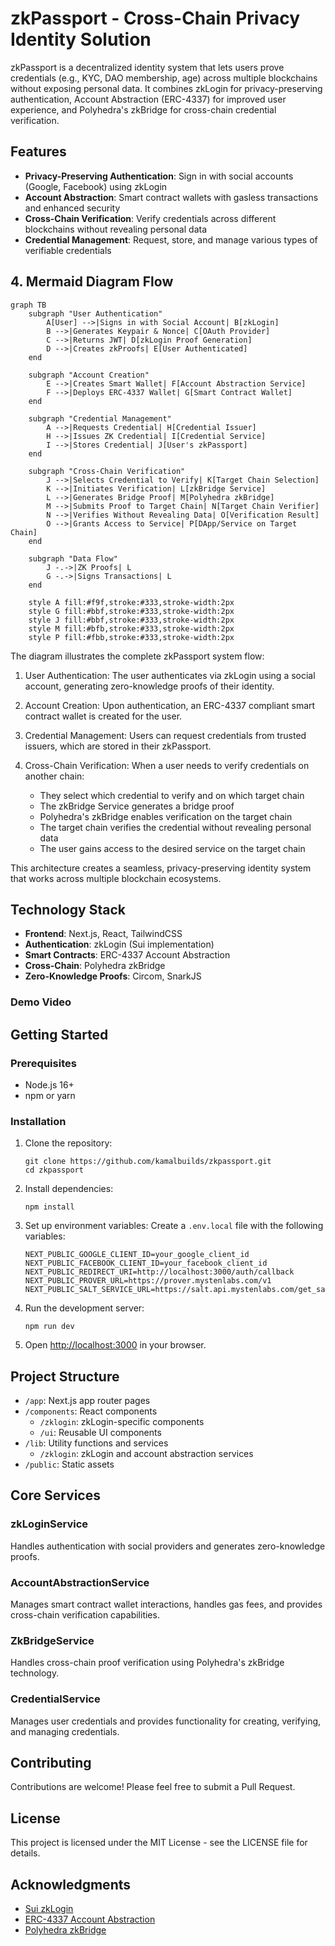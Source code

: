 # zkPassport - Cross-Chain Privacy Identity Solution

zkPassport is a decentralized identity system that lets users prove credentials (e.g., KYC, DAO membership, age) across multiple blockchains without exposing personal data. It combines zkLogin for privacy-preserving authentication, Account Abstraction (ERC-4337) for improved user experience, and Polyhedra's zkBridge for cross-chain credential verification.

## Features

- **Privacy-Preserving Authentication**: Sign in with social accounts (Google, Facebook) using zkLogin
- **Account Abstraction**: Smart contract wallets with gasless transactions and enhanced security
- **Cross-Chain Verification**: Verify credentials across different blockchains without revealing personal data
- **Credential Management**: Request, store, and manage various types of verifiable credentials

## 4. Mermaid Diagram Flow

```mermaid
graph TB
    subgraph "User Authentication"
        A[User] -->|Signs in with Social Account| B[zkLogin]
        B -->|Generates Keypair & Nonce| C[OAuth Provider]
        C -->|Returns JWT| D[zkLogin Proof Generation]
        D -->|Creates zkProofs| E[User Authenticated]
    end
    
    subgraph "Account Creation"
        E -->|Creates Smart Wallet| F[Account Abstraction Service]
        F -->|Deploys ERC-4337 Wallet| G[Smart Contract Wallet]
    end
    
    subgraph "Credential Management"
        A -->|Requests Credential| H[Credential Issuer]
        H -->|Issues ZK Credential| I[Credential Service]
        I -->|Stores Credential| J[User's zkPassport]
    end
    
    subgraph "Cross-Chain Verification"
        J -->|Selects Credential to Verify| K[Target Chain Selection]
        K -->|Initiates Verification| L[zkBridge Service]
        L -->|Generates Bridge Proof| M[Polyhedra zkBridge]
        M -->|Submits Proof to Target Chain| N[Target Chain Verifier]
        N -->|Verifies Without Revealing Data| O[Verification Result]
        O -->|Grants Access to Service| P[DApp/Service on Target Chain]
    end
    
    subgraph "Data Flow"
        J -.->|ZK Proofs| L
        G -.->|Signs Transactions| L
    end
    
    style A fill:#f9f,stroke:#333,stroke-width:2px
    style G fill:#bbf,stroke:#333,stroke-width:2px
    style J fill:#bbf,stroke:#333,stroke-width:2px
    style M fill:#bfb,stroke:#333,stroke-width:2px
    style P fill:#fbb,stroke:#333,stroke-width:2px
```

The diagram illustrates the complete zkPassport system flow:

1. User Authentication: The user authenticates via zkLogin using a social account, generating zero-knowledge proofs of their identity.

2. Account Creation: Upon authentication, an ERC-4337 compliant smart contract wallet is created for the user.

3. Credential Management: Users can request credentials from trusted issuers, which are stored in their zkPassport.

4. Cross-Chain Verification: When a user needs to verify credentials on another chain:
   - They select which credential to verify and on which target chain
   - The zkBridge Service generates a bridge proof
   - Polyhedra's zkBridge enables verification on the target chain
   - The target chain verifies the credential without revealing personal data
   - The user gains access to the desired service on the target chain

This architecture creates a seamless, privacy-preserving identity system that works across multiple blockchain ecosystems.

## Technology Stack

- **Frontend**: Next.js, React, TailwindCSS
- **Authentication**: zkLogin (Sui implementation)
- **Smart Contracts**: ERC-4337 Account Abstraction
- **Cross-Chain**: Polyhedra zkBridge
- **Zero-Knowledge Proofs**: Circom, SnarkJS

### Demo Video

## Getting Started

### Prerequisites

- Node.js 16+
- npm or yarn

### Installation

1. Clone the repository:
   ```
   git clone https://github.com/kamalbuilds/zkpassport.git
   cd zkpassport
   ```

2. Install dependencies:
   ```
   npm install
   ```

3. Set up environment variables:
   Create a `.env.local` file with the following variables:
   ```
   NEXT_PUBLIC_GOOGLE_CLIENT_ID=your_google_client_id
   NEXT_PUBLIC_FACEBOOK_CLIENT_ID=your_facebook_client_id
   NEXT_PUBLIC_REDIRECT_URI=http://localhost:3000/auth/callback
   NEXT_PUBLIC_PROVER_URL=https://prover.mystenlabs.com/v1
   NEXT_PUBLIC_SALT_SERVICE_URL=https://salt.api.mystenlabs.com/get_salt
   ```

4. Run the development server:
   ```
   npm run dev
   ```

5. Open [http://localhost:3000](http://localhost:3000) in your browser.

## Project Structure

- `/app`: Next.js app router pages
- `/components`: React components
  - `/zklogin`: zkLogin-specific components
  - `/ui`: Reusable UI components
- `/lib`: Utility functions and services
  - `/zklogin`: zkLogin and account abstraction services
- `/public`: Static assets

## Core Services

### zkLoginService

Handles authentication with social providers and generates zero-knowledge proofs.

### AccountAbstractionService

Manages smart contract wallet interactions, handles gas fees, and provides cross-chain verification capabilities.

### ZkBridgeService

Handles cross-chain proof verification using Polyhedra's zkBridge technology.

### CredentialService

Manages user credentials and provides functionality for creating, verifying, and managing credentials.

## Contributing

Contributions are welcome! Please feel free to submit a Pull Request.

## License

This project is licensed under the MIT License - see the LICENSE file for details.

## Acknowledgments

- [Sui zkLogin](https://docs.sui.io/concepts/cryptography/zklogin)
- [ERC-4337 Account Abstraction](https://eips.ethereum.org/EIPS/eip-4337)
- [Polyhedra zkBridge](https://docs.polyhedra.network/)
